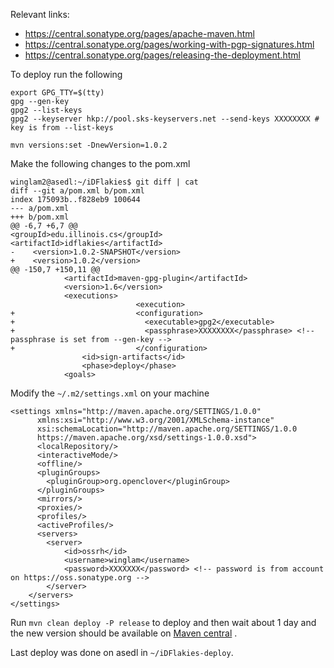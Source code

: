 Relevant links:
- https://central.sonatype.org/pages/apache-maven.html
- https://central.sonatype.org/pages/working-with-pgp-signatures.html
- https://central.sonatype.org/pages/releasing-the-deployment.html

To deploy run the following

```shell
export GPG_TTY=$(tty)
gpg --gen-key
gpg2 --list-keys
gpg2 --keyserver hkp://pool.sks-keyservers.net --send-keys XXXXXXXX # key is from --list-keys

mvn versions:set -DnewVersion=1.0.2
```

Make the following changes to the pom.xml

```shell
winglam2@asedl:~/iDFlakies$ git diff | cat
diff --git a/pom.xml b/pom.xml
index 175093b..f828eb9 100644
--- a/pom.xml
+++ b/pom.xml
@@ -6,7 +6,7 @@
<groupId>edu.illinois.cs</groupId>
<artifactId>idflakies</artifactId>
-    <version>1.0.2-SNAPSHOT</version>
+    <version>1.0.2</version>
@@ -150,7 +150,11 @@
			<artifactId>maven-gpg-plugin</artifactId>
			<version>1.6</version>
			<executions>
                            <execution>
+                           <configuration>
+                             <executable>gpg2</executable>
+                             <passphrase>XXXXXXXX</passphrase> <!-- passphrase is set from --gen-key -->
+                           </configuration>
			    <id>sign-artifacts</id>
			    <phase>deploy</phase>
			<goals>
```


Modify the `~/.m2/settings.xml` on your machine

```shell
<settings xmlns="http://maven.apache.org/SETTINGS/1.0.0"
	  xmlns:xsi="http://www.w3.org/2001/XMLSchema-instance"
	  xsi:schemaLocation="http://maven.apache.org/SETTINGS/1.0.0
	  https://maven.apache.org/xsd/settings-1.0.0.xsd">
	  <localRepository/>
	  <interactiveMode/>
	  <offline/>
	  <pluginGroups>
		<pluginGroup>org.openclover</pluginGroup>
	  </pluginGroups>
	  <mirrors/>
	  <proxies/>
	  <profiles/>
	  <activeProfiles/>
	  <servers>
		<server>
			<id>ossrh</id>
			<username>winglam</username>
			<password>XXXXXXX</password> <!-- password is from account on https://oss.sonatype.org -->
		</server>
	</servers>
</settings>
```
Run `mvn clean deploy -P release` to deploy and then wait about 1 day and the new version should be available on [Maven central](https://mvnrepository.com/artifact/edu.illinois.cs/idflakies) .

Last deploy was done on asedl in `~/iDFlakies-deploy`.

